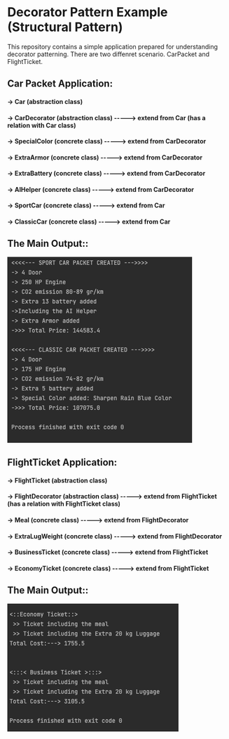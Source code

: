 # Decorator Pattern Example (Structural Pattern)

 This repository contains a simple application prepared for understanding decorator patterning.
 There are two diffenret scenario. CarPacket and FlightTicket.

## Car Packet Application:
#### -> Car (abstraction class)
#### -> CarDecorator (abstraction class) -----> extend from Car (has a relation with Car class)
#### -> SpecialColor (concrete class) -----> extend from CarDecorator
#### -> ExtraArmor (concrete class) -----> extend from CarDecorator
#### -> ExtraBattery (concrete class) -----> extend from CarDecorator
#### -> AIHelper (concrete class) -----> extend from CarDecorator
#### -> SportCar (concrete class) -----> extend from Car
#### -> ClassicCar (concrete class) -----> extend from Car

## The Main Output::
<img src= /src/main/screenshots/ss1.png width="422" height="423" >


## FlightTicket Application:
#### -> FlightTicket (abstraction class)
#### -> FlightDecorator (abstraction class) -----> extend from FlightTicket (has a relation with FlightTicket class)

#### -> Meal (concrete class) -----> extend from FlightDecorator
#### -> ExtraLugWeight (concrete class) -----> extend from FlightDecorator

#### -> BusinessTicket (concrete class) -----> extend from FlightTicket
#### -> EconomyTicket (concrete class) -----> extend from FlightTicket

## The Main Output::
<img src= /src/main/screenshots/ss2.png width="391" height="291" >
